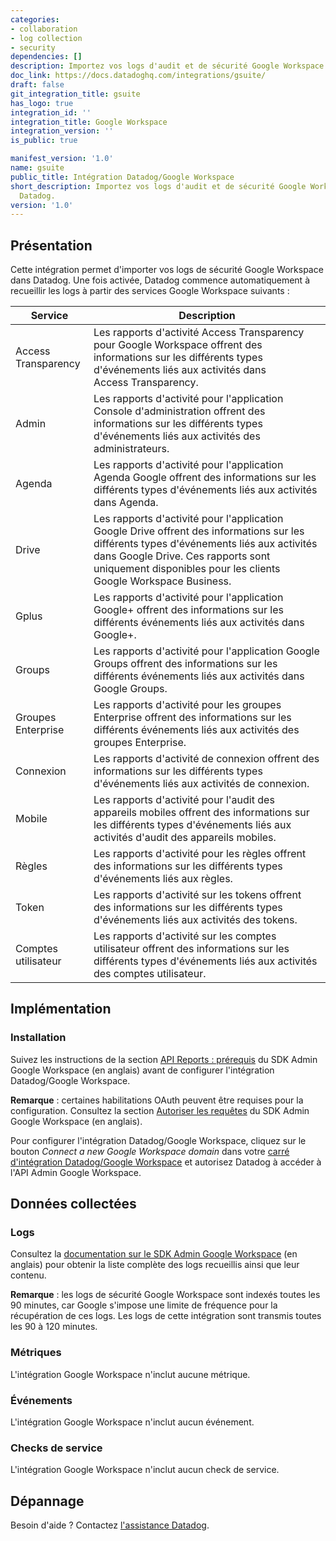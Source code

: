 ```yaml
---
categories:
- collaboration
- log collection
- security
dependencies: []
description: Importez vos logs d'audit et de sécurité Google Workspace dans Datadog.
doc_link: https://docs.datadoghq.com/integrations/gsuite/
draft: false
git_integration_title: gsuite
has_logo: true
integration_id: ''
integration_title: Google Workspace
integration_version: ''
is_public: true

manifest_version: '1.0'
name: gsuite
public_title: Intégration Datadog/Google Workspace
short_description: Importez vos logs d'audit et de sécurité Google Workspace dans
  Datadog.
version: '1.0'
---
```


## Présentation

Cette intégration permet d'importer vos logs de sécurité Google Workspace dans Datadog. Une fois activée, Datadog commence automatiquement à recueillir les logs à partir des services Google Workspace suivants :

| Service             | Description                                                                                                                                                                                |
|---------------------|--------------------------------------------------------------------------------------------------------------------------------------------------------------------------------------------|
| Access Transparency | Les rapports d'activité Access Transparency pour Google Workspace offrent des informations sur les différents types d'événements liés aux activités dans Access Transparency.                                                          |
| Admin               | Les rapports d'activité pour l'application Console d'administration offrent des informations sur les différents types d'événements liés aux activités des administrateurs.                                                        |
| Agenda            | Les rapports d'activité pour l'application Agenda Google offrent des informations sur les différents types d'événements liés aux activités dans Agenda.                                                                             |
| Drive               | Les rapports d'activité pour l'application Google Drive offrent des informations sur les différents types d'événements liés aux activités dans Google Drive. Ces rapports sont uniquement disponibles pour les clients Google Workspace Business. |
| Gplus               | Les rapports d'activité pour l'application Google+ offrent des informations sur les différents événements liés aux activités dans Google+.                                                                                       |
| Groups              | Les rapports d'activité pour l'application Google Groups offrent des informations sur les différents événements liés aux activités dans Google Groups.                                                                                  |
| Groupes Enterprise   | Les rapports d'activité pour les groupes Enterprise offrent des informations sur les différents événements liés aux activités des groupes Enterprise.                                                                      |
| Connexion               | Les rapports d'activité de connexion offrent des informations sur les différents types d'événements liés aux activités de connexion.                                                                |
| Mobile              | Les rapports d'activité pour l'audit des appareils mobiles offrent des informations sur les différents types d'événements liés aux activités d'audit des appareils mobiles.                                                                         |
| Règles               | Les rapports d'activité pour les règles offrent des informations sur les différents types d'événements liés aux règles.                                                                                       |
| Token               | Les rapports d'activité sur les tokens offrent des informations sur les différents types d'événements liés aux activités des tokens.                                                                |
| Comptes utilisateur    | Les rapports d'activité sur les comptes utilisateur offrent des informations sur les différents types d'événements liés aux activités des comptes utilisateur.                                                 |

## Implémentation
### Installation

Suivez les instructions de la section [API Reports : prérequis][1] du SDK Admin Google Workspace (en anglais) avant de configurer l'intégration Datadog/Google Workspace.

**Remarque** : certaines habilitations OAuth peuvent être requises pour la configuration. Consultez la section [Autoriser les requêtes][2] du SDK Admin Google Workspace (en anglais).

Pour configurer l'intégration Datadog/Google Workspace, cliquez sur le bouton *Connect a new Google Workspace domain* dans votre [carré d'intégration Datadog/Google Workspace][3] et autorisez Datadog à accéder à l'API Admin Google Workspace.

## Données collectées
### Logs

Consultez la [documentation sur le SDK Admin Google Workspace][4] (en anglais) pour obtenir la liste complète des logs recueillis ainsi que leur contenu.

**Remarque** : les logs de sécurité Google Workspace sont indexés toutes les 90 minutes, car Google s'impose une limite de fréquence pour la récupération de ces logs. Les logs de cette intégration sont transmis toutes les 90 à 120 minutes.

### Métriques

L'intégration Google Workspace n'inclut aucune métrique.

### Événements

L'intégration Google Workspace n'inclut aucun événement.

### Checks de service

L'intégration Google Workspace n'inclut aucun check de service.

## Dépannage

Besoin d'aide ? Contactez [l'assistance Datadog][5].

[1]: https://developers.google.com/admin-sdk/reports/v1/guides/prerequisites
[2]: https://developers.google.com/admin-sdk/reports/v1/guides/authorizing#OAuth2Authorizing
[3]: https://app.datadoghq.com/account/settings#integrations/gsuite
[4]: https://developers.google.com/admin-sdk/reports/v1/reference/activities/list
[5]: https://docs.datadoghq.com/fr/help/
